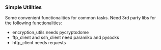 ### Simple Utilities

Some convenient functionalities for common tasks. Need 3rd party libs for the 
following functionalities:
- encryption_utils needs pycryptodome 
- ftp_client and ssh_client need paramiko and pysocks
- http_client needs requests


